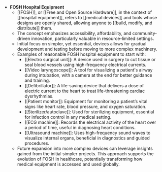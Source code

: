 - **FOSH Hospital Equipment**
	- [[FOSH]], or [[Free and Open Source Hardware]], in the context of [[hospital equipment]], refers to [[medical devices]] and tools whose designs are openly shared, allowing anyone to [[build, modify, and distribute]] them.
	- The concept emphasizes accessibility, affordability, and community-driven innovation, particularly valuable in resource-limited settings.
	- Initial focus on simpler, yet essential, devices allows for gradual development and testing before moving to more complex machinery.
	- Examples of reasonable FOSH hospital equipment to start with:
		- [[Electro surgical unit]]: A device used in surgery to cut tissue or seal blood vessels using high-frequency electrical currents.
		- [[Video laryngoscope]]: A tool for visualizing a patient's airway during intubation, with a camera at the end for better guidance and training.
		- [[Defibrillator]]: A life-saving device that delivers a dose of electric current to the heart to treat life-threatening cardiac dysrhythmias.
		- [[Patient monitor]]: Equipment for monitoring a patient’s vital signs like heart rate, blood pressure, and oxygen saturation.
		- [[Sterilizer/autoclave]]: Used for sterilizing equipment, essential for infection control in any medical setting.
		- [[ECG machine]]: Records the electrical activity of the heart over a period of time, useful in diagnosing heart conditions.
		- [[Ultrasound machine]]: Uses high-frequency sound waves to visualize internal organs, beneficial in diagnostics and guided procedures.
	- Future expansion into more complex devices can leverage insights gained from the initial simpler projects. This approach supports the evolution of FOSH in healthcare, potentially transforming how medical equipment is accessed and used globally.
